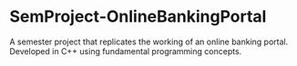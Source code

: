 # SemProject-OnlineBankingPortal
A semester project that replicates the working of an online banking portal. Developed in C++ using fundamental programming concepts.
